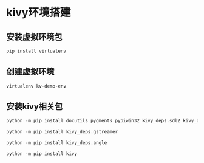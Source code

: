 # kivy环境搭建

## 安装虚拟环境包
```python
pip install virtualenv
```


## 创建虚拟环境
```python
virtualenv kv-demo-env
```


## 安装kivy相关包
```python
python -m pip install docutils pygments pypiwin32 kivy_deps.sdl2 kivy_deps.glew
```
```python
python -m pip install kivy_deps.gstreamer
```
```python
python -m pip install kivy_deps.angle
```
```python
python -m pip install kivy
```

